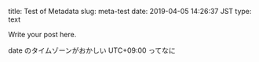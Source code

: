 title: Test of Metadata
slug: meta-test
date: 2019-04-05 14:26:37 JST
type: text

Write your post here.

date のタイムゾーンがおかしい UTC+09:00 ってなに

